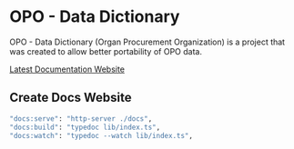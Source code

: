 # OPO - Data Dictionary

OPO - Data Dictionary (Organ Procurement Organization) is a project that was created to allow better portability of OPO data.

[Latest Documentation Website](https://open-opo.github.io/data-model/)

## Create Docs Website

```bash
"docs:serve": "http-server ./docs",
"docs:build": "typedoc lib/index.ts",
"docs:watch": "typedoc --watch lib/index.ts",
```

